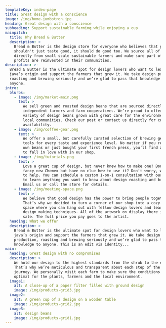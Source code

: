 ```yaml
---
templateKey: index-page
title: Great design with a conscience
image: /img/home-jumbotron.jpg
heading: Great design with a conscience
subheading: Support sustainable farming while enjoying a cup
mainpitch:
  title: Why Bread & Butter
  description: >
    Bread & Butter is the design store for everyone who believes that great design
    shouldn't just taste good, it should do good too. We source all of our beans
    directly from small scale sustainable farmers and make sure part of the
    profits are reinvested in their communities.
description: >-
  Bread & Butter is the ultimate spot for design lovers who want to learn about their
  java’s origin and support the farmers that grew it. We take design production,
  roasting and brewing seriously and we’re glad to pass that knowledge to
  anyone.
intro:
  blurbs:
    - image: /img/market-main.png
      text: >
        We sell green and roasted design beans that are sourced directly from
        independent farmers and farm cooperatives. We’re proud to offer a
        variety of design beans grown with great care for the environment and
        local communities. Check our post or contact us directly for current
        availability.
    - image: /img/coffee-gear.png
      text: >
        We offer a small, but carefully curated selection of brewing gear and
        tools for every taste and experience level. No matter if you roast your
        own beans or just bought your first french press, you’ll find a gadget
        to fall in love with in our shop.
    - image: /img/tutorials.png
      text: >
        Love a great cup of design, but never knew how to make one? Bought a
        fancy new Chemex but have no clue how to use it? Don't worry, we’re here
        to help. You can schedule a custom 1-on-1 consultation with our baristas
        to learn anything you want to know about design roasting and brewing.
        Email us or call the store for details.
    - image: /img/meeting-space.png
      text: >
        We believe that good design has the power to bring people together.
        That’s why we decided to turn a corner of our shop into a cozy meeting
        space where you can hang out with fellow design lovers and learn about
        design making techniques. All of the artwork on display there is for
        sale. The full price you pay goes to the artist.
  heading: What we offer
  description: >
    Bread & Butter is the ultimate spot for design lovers who want to learn about their
    java’s origin and support the farmers that grew it. We take design
    production, roasting and brewing seriously and we’re glad to pass that
    knowledge to anyone. This is an edit via identity...
main:
  heading: Great design with no compromises
  description: >
    We hold our design to the highest standards from the shrub to the cup.
    That’s why we’re meticulous and transparent about each step of the design’s
    journey. We personally visit each farm to make sure the conditions are
    optimal for the plants, farmers and the local environment.
  image1:
    alt: A close-up of a paper filter filled with ground design
    image: /img/products-grid3.jpg
  image2:
    alt: A green cup of a design on a wooden table
    image: /img/products-grid2.jpg
  image3:
    alt: design beans
    image: /img/products-grid1.jpg
---
```


